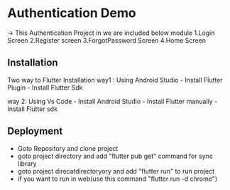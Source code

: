 
# Authentication Demo

-> This Authentication Project in we are included below module
    1.Login Screen
    2.Register screen
    3.ForgotPassword Screen
    4.Home Screen 



## Installation
  
  Two way to Flutter Installation
  way1 : Using Android Studio
     - Install Flutter Plugin
     - Install Flutter Sdk
  

  way 2: Using Vs Code
    - Install Android Studio
    - Install Flutter manually
    - Install Flutter sdk

       
     
## Deployment
  - Goto Repository and clone project
  - goto  project directory and add "flutter pub get" command for sync library
  - goto  project direcatdirectoryory and add "flutter run" to run project
  - if you want to run in web(use this command "flutter run -d chrome")

 